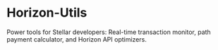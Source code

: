 # Horizon-Utils
Power tools for Stellar developers: Real-time transaction monitor, path payment calculator, and Horizon API optimizers.
